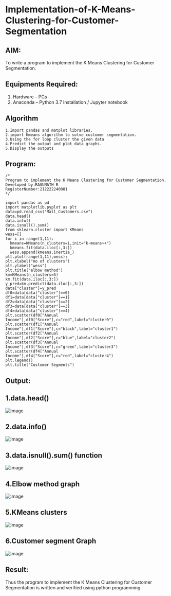 # Implementation-of-K-Means-Clustering-for-Customer-Segmentation

## AIM:
To write a program to implement the K Means Clustering for Customer Segmentation.

## Equipments Required:
1. Hardware – PCs
2. Anaconda – Python 3.7 Installation / Jupyter notebook

## Algorithm
```
1.Import pandas and matplot libraries.
2.import Kmeans algorithm to solve customer segmentation.
3.Using the for loop cluster the given data
4.Predict the output and plot data graphs.
5.Display the outputs
```
## Program:
```
/*
Program to implement the K Means Clustering for Customer Segmentation.
Developed by:RAGUNATH R
RegisterNumber:212222240081  
*/

import pandas as pd
import matplotlib.pyplot as plt
data=pd.read_csv("Mall_Customers.csv")
data.head()
data.info()
data.isnull().sum()
from sklearn.cluster import KMeans
wess=[]
for i in range(1,11):
  kmeans=KMeans(n_clusters=i,init="k-means++")
  kmeans.fit(data.iloc[:,3:])
  wess.append(kmeans.inertia_)
plt.plot(range(1,11),wess);
plt.xlabel("no of clusters")
plt.ylabel("wess")
plt.title("elbow method")
km=KMeans(n_clusters=5)
km.fit(data.iloc[:,3:])
y_pred=km.predict(data.iloc[:,3:])
data["cluster"]=y_pred
df0=data[data["cluster"]==0]
df1=data[data["cluster"]==1]
df2=data[data["cluster"]==2]
df3=data[data["cluster"]==3]
df4=data[data["cluster"]==4]
plt.scatter(df0["Annual Income"],df0["Score"],c="red",label="cluster0")
plt.scatter(df1["Annual Income"],df1["Score"],c="black",label="cluster1")
plt.scatter(df2["Annual Income"],df2["Score"],c="blue",label="cluster2")
plt.scatter(df3["Annual Income"],df3["Score"],c="green",label="cluster3")
plt.scatter(df4["Annual Income"],df4["Score"],c="red",label="cluster4")
plt.legend()
plt.title("Customer Segments")
```

## Output:
## 1.data.head()
![image](https://github.com/Ragu-123/Implementation-of-K-Means-Clustering-for-Customer-Segmentation/assets/113915622/70a9544f-6773-427a-9123-1fee2fa2d0ec)
## 2.data.info()
![image](https://github.com/Ragu-123/Implementation-of-K-Means-Clustering-for-Customer-Segmentation/assets/113915622/1a340c14-6a06-407a-a2d8-b0b30f5c5c1d)
## 3.data.isnull().sum() function
![image](https://github.com/Ragu-123/Implementation-of-K-Means-Clustering-for-Customer-Segmentation/assets/113915622/e29a0e28-be99-4b4e-800b-199ec8a5b100)
## 4.Elbow method graph
![image](https://github.com/Ragu-123/Implementation-of-K-Means-Clustering-for-Customer-Segmentation/assets/113915622/bf75b6f5-cae3-4c6a-9829-b28563f7dec1)
## 5.KMeans clusters
![image](https://github.com/Ragu-123/Implementation-of-K-Means-Clustering-for-Customer-Segmentation/assets/113915622/05720132-de27-4e3c-9212-0d3f5683241f)
## 6.Customer segment Graph
![image](https://github.com/Ragu-123/Implementation-of-K-Means-Clustering-for-Customer-Segmentation/assets/113915622/bf764508-aab6-48ae-9a65-ec0da3f5ef9c)



## Result:
Thus the program to implement the K Means Clustering for Customer Segmentation is written and verified using python programming.
